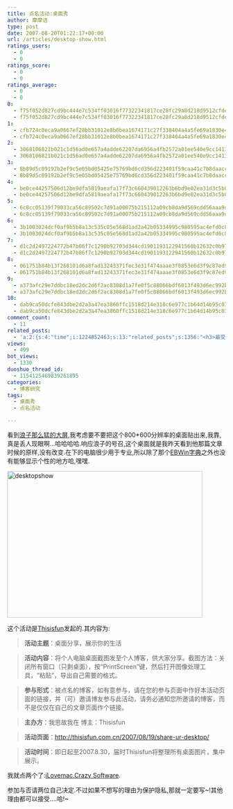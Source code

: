 ```yaml
---
title: 点名活动:桌面秀
author: 摩摩诘
type: post
date: 2007-08-20T01:22:17+00:00
url: /articles/desktop-show.html
ratings_users:
  - 0
  - 0
ratings_score:
  - 0
  - 0
ratings_average:
  - 0
  - 0
0:
  - f75f052d827cd9bc444e7c534ff03016f77322341817ce28fc29a8d218d9512cfde6a17a02bb2045115fb309c438d717
  - f75f052d827cd9bc444e7c534ff03016f77322341817ce28fc29a8d218d9512cfde6a17a02bb2045115fb309c438d717
1:
  - cfb724c0eca9a0667ef28bb31012e8b0bea1674171c27f338404a4a5fe69a1830e462952be989ec5411b07b60f475a4c
  - cfb724c0eca9a0667ef28bb31012e8b0bea1674171c27f338404a4a5fe69a1830e462952be989ec5411b07b60f475a4c
2:
  - 3068106821b021c1d56ad0e657a4adde62207da6956a4fb2572a01ee540e9cc1413c18b0047e75611958920f9cb85134
  - 3068106821b021c1d56ad0e657a4adde62207da6956a4fb2572a01ee540e9cc1413c18b0047e75611958920f9cb85134
3:
  - 8b89d5c09192b2ef9c5e05bd05425e75769bd6cd356d223401f59caa41c7b8daacc04abaf3a24093ada643f39fa2b5f4
  - 8b89d5c09192b2ef9c5e05bd05425e75769bd6cd356d223401f59caa41c7b8daacc04abaf3a24093ada643f39fa2b5f4
4:
  - be0ce44257506d12be9dfa5819aeafa17f73c660439012263b6bd9e02ea31d3c5b076c6c34cf8845712e2da27ab0031e
  - be0ce44257506d12be9dfa5819aeafa17f73c660439012263b6bd9e02ea31d3c5b076c6c34cf8845712e2da27ab0031e
5:
  - 6c8cc05139f79033ca56c89502c7d91a00075b215112a09cb8da9d569cdd56aaa9dbc4eb815b2696a2641d5bee54f0d0
  - 6c8cc05139f79033ca56c89502c7d91a00075b215112a09cb8da9d569cdd56aaa9dbc4eb815b2696a2641d5bee54f0d0
6:
  - 3b1003024dcf0af9b5b8a13c535c05e568d1ad2a42b05334995c980595ac4efd0c8b601bcb42463394942556d0252dc4
  - 3b1003024dcf0af9b5b8a13c535c05e568d1ad2a42b05334995c980595ac4efd0c8b601bcb42463394942556d0252dc4
7:
  - d1c2d2497224772b47b86f7c1290b92703d344cd1901193122941560b12632c0b97bb273d4843a85b80bc42427599c0f
  - d1c2d2497224772b47b86f7c1290b92703d344cd1901193122941560b12632c0b97bb273d4843a85b80bc42427599c0f
8:
  - 061751b84b13f268101d6a8fad13243371fec3e31f474aaae3f0853e6d3f9c87ed99ba92b57be248f053fac5fa688cc4
  - 061751b84b13f268101d6a8fad13243371fec3e31f474aaae3f0853e6d3f9c87ed99ba92b57be248f053fac5fa688cc4
9:
  - a373afc29e7ddbc18ed2dc2d6f2ac8308d1a7fe0f5c88066bdf6013f493d6ec992bc19cbba28568e6c508618d5921839
  - a373afc29e7ddbc18ed2dc2d6f2ac8308d1a7fe0f5c88066bdf6013f493d6ec992bc19cbba28568e6c508618d5921839
10:
  - dab9ca50dcfe843dbe2d2a3a47ea3860ffc1518d214e318c6e977c1b64d14b95c03110bd6d92fdf4278cb90c576e00d3
  - dab9ca50dcfe843dbe2d2a3a47ea3860ffc1518d214e318c6e977c1b64d14b95c03110bd6d92fdf4278cb90c576e00d3
comment_count:
  - 11
related_posts:
  - 'a:2:{s:4:"time";i:1224852463;s:13:"related_posts";s:1356:"<h3>最受欢迎日志</h3><ul class="related_post"><li><a href="http://www.digglife.cn/articles/beijing-olympic-online.html" title="网上在线观看北京奥运会直播的几种方法">网上在线观看北京奥运会直播的几种方法</a></li><li><a href="http://www.digglife.cn/articles/freeware-burner.html" title="7款替代Nero的免费CD/DVD刻录软件下载">7款替代Nero的免费CD/DVD刻录软件下载</a></li><li><a href="http://www.digglife.cn/articles/7-free-anti-virus-softwares.html" title="7款不错的免费Windows杀毒软件">7款不错的免费Windows杀毒软件</a></li><li><a href="http://www.digglife.cn/articles/convert-word-pdf.html" title="如何将Word文档转化为PDF">如何将Word文档转化为PDF</a></li><li><a href="http://www.digglife.cn/articles/ppc-freeware-download.html" title="PPC,Windows Mobile手机免费软件下载网站:PPC Freeware">PPC,Windows Mobile手机免费软件下载网站:PPC Freeware</a></li><li><a href="http://www.digglife.cn/articles/ie8-new-features-download.html" title="IE 8 Beta 1简体中文版下载和新功能介绍">IE 8 Beta 1简体中文版下载和新功能介绍</a></li><li><a href="http://www.digglife.cn/articles/vista-theme-visual-style-download.html" title="7个漂亮的Vista主题(视觉样式)下载">7个漂亮的Vista主题(视觉样式)下载</a></li></ul>";}'
views:
  - 499
bot_views:
  - 1330
duoshuo_thread_id:
  - 1154125469839261895
categories:
  - 博客研究
tags:
  - 桌面秀
  - 点名活动

---
```

看到<a href="http://www.sbtalk.com.cn/2007/08/19/my-desktop-share.html" target="_blank">浪子那么猛的大屏</a>,我考虑要不要把这个800*600分辨率的桌面贴出来,我靠,真是丢人现眼啊&#8230;哈哈哈哈.响应浪子的号召,这个桌面就是我昨天看到他那篇文章时候的原样,没有改变.在下的电脑很少用于专业,所以除了那个<a href="https://www.digglife.net/articles/ebpocket-ebwin.html" target="_blank">EBWin字典</a>之外也没有能够显示个性的地方哈,嘿嘿.

<!--more-->

<a href="https://www.digglife.net/wp-content/uploads/3/379/2007/08/desktopshow.png" atomicselection="true"><img src="https://www.digglife.net/wp-content/uploads/3/379/2007/08/desktopshow-thumb.png" alt="desktopshow" height="337" width="450" /></a>

这个活动是<a href="http://thisisfun.com.cn" target="_blank">Thisisfun</a>发起的.其内容为:

> **活动主题**：桌面分享，展示你的生活
  
> **活动内容**：将个人电脑桌面截图发至个人博客，供大家分享。截图方法：关闭所有窗口（只剩桌面），按“PrintScreen”键，然后打开图像处理工具，“粘贴”，导出自己需要的格式。
  
> **参与形式**：被点名的博客，如有意参与，请在您的参与页面中作好本活动页面的链接，并（可）邀请博友参与此活动，请务必通知您所邀请的博客，而不是仅仅在自己的文章页面作个链接。
  
> **主办方**：我思故我在 博主：Thisisfun
  
> **活动页面**：<a href="http://thisisfun.com.cn/2007/08/19/share-ur-desktop/" target="_blank">http://thisisfun.com.cn/2007/08/19/share-ur-desktop/</a>
  
> **活动时间**：即日起至2007.8.30，届时Thisisfun将整理所有桌面图片，集中展示。

我就点两个了:<a href="http://www.ilovemac.cn/" target="_blank">iLovemac</a>,<a href="http://soft.72pines.com/" target="_blank">Crazy Software</a>.

参加与否请两位自己决定.不过如果不想写的理由为保护隐私,那就一定要写~!其他理由都可以接受&#8230;.哈!~
